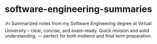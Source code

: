 # software-engineering-summaries
✍️ Summarized notes from my Software Engineering degree at Virtual University – clear, concise, and exam-ready. Quick revision and solid understanding. — perfect for both midterm and final term preparation.
